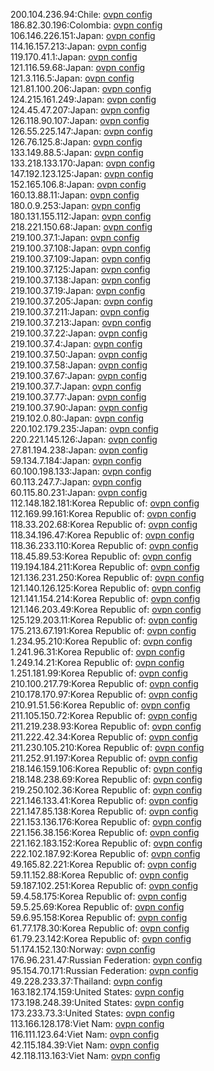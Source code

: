 200.104.236.94:Chile: [ovpn config](vpn/200_104_236_94.ovpn)  
186.82.30.196:Colombia: [ovpn config](vpn/186_82_30_196.ovpn)  
106.146.226.151:Japan: [ovpn config](vpn/106_146_226_151.ovpn)  
114.16.157.213:Japan: [ovpn config](vpn/114_16_157_213.ovpn)  
119.170.41.1:Japan: [ovpn config](vpn/119_170_41_1.ovpn)  
121.116.59.68:Japan: [ovpn config](vpn/121_116_59_68.ovpn)  
121.3.116.5:Japan: [ovpn config](vpn/121_3_116_5.ovpn)  
121.81.100.206:Japan: [ovpn config](vpn/121_81_100_206.ovpn)  
124.215.161.249:Japan: [ovpn config](vpn/124_215_161_249.ovpn)  
124.45.47.207:Japan: [ovpn config](vpn/124_45_47_207.ovpn)  
126.118.90.107:Japan: [ovpn config](vpn/126_118_90_107.ovpn)  
126.55.225.147:Japan: [ovpn config](vpn/126_55_225_147.ovpn)  
126.76.125.8:Japan: [ovpn config](vpn/126_76_125_8.ovpn)  
133.149.88.5:Japan: [ovpn config](vpn/133_149_88_5.ovpn)  
133.218.133.170:Japan: [ovpn config](vpn/133_218_133_170.ovpn)  
147.192.123.125:Japan: [ovpn config](vpn/147_192_123_125.ovpn)  
152.165.106.8:Japan: [ovpn config](vpn/152_165_106_8.ovpn)  
160.13.88.11:Japan: [ovpn config](vpn/160_13_88_11.ovpn)  
180.0.9.253:Japan: [ovpn config](vpn/180_0_9_253.ovpn)  
180.131.155.112:Japan: [ovpn config](vpn/180_131_155_112.ovpn)  
218.221.150.68:Japan: [ovpn config](vpn/218_221_150_68.ovpn)  
219.100.37.1:Japan: [ovpn config](vpn/219_100_37_1.ovpn)  
219.100.37.108:Japan: [ovpn config](vpn/219_100_37_108.ovpn)  
219.100.37.109:Japan: [ovpn config](vpn/219_100_37_109.ovpn)  
219.100.37.125:Japan: [ovpn config](vpn/219_100_37_125.ovpn)  
219.100.37.138:Japan: [ovpn config](vpn/219_100_37_138.ovpn)  
219.100.37.19:Japan: [ovpn config](vpn/219_100_37_19.ovpn)  
219.100.37.205:Japan: [ovpn config](vpn/219_100_37_205.ovpn)  
219.100.37.211:Japan: [ovpn config](vpn/219_100_37_211.ovpn)  
219.100.37.213:Japan: [ovpn config](vpn/219_100_37_213.ovpn)  
219.100.37.22:Japan: [ovpn config](vpn/219_100_37_22.ovpn)  
219.100.37.4:Japan: [ovpn config](vpn/219_100_37_4.ovpn)  
219.100.37.50:Japan: [ovpn config](vpn/219_100_37_50.ovpn)  
219.100.37.58:Japan: [ovpn config](vpn/219_100_37_58.ovpn)  
219.100.37.67:Japan: [ovpn config](vpn/219_100_37_67.ovpn)  
219.100.37.7:Japan: [ovpn config](vpn/219_100_37_7.ovpn)  
219.100.37.77:Japan: [ovpn config](vpn/219_100_37_77.ovpn)  
219.100.37.90:Japan: [ovpn config](vpn/219_100_37_90.ovpn)  
219.102.0.80:Japan: [ovpn config](vpn/219_102_0_80.ovpn)  
220.102.179.235:Japan: [ovpn config](vpn/220_102_179_235.ovpn)  
220.221.145.126:Japan: [ovpn config](vpn/220_221_145_126.ovpn)  
27.81.194.238:Japan: [ovpn config](vpn/27_81_194_238.ovpn)  
59.134.7.184:Japan: [ovpn config](vpn/59_134_7_184.ovpn)  
60.100.198.133:Japan: [ovpn config](vpn/60_100_198_133.ovpn)  
60.113.247.7:Japan: [ovpn config](vpn/60_113_247_7.ovpn)  
60.115.80.231:Japan: [ovpn config](vpn/60_115_80_231.ovpn)  
112.148.182.181:Korea Republic of: [ovpn config](vpn/112_148_182_181.ovpn)  
112.169.99.161:Korea Republic of: [ovpn config](vpn/112_169_99_161.ovpn)  
118.33.202.68:Korea Republic of: [ovpn config](vpn/118_33_202_68.ovpn)  
118.34.196.47:Korea Republic of: [ovpn config](vpn/118_34_196_47.ovpn)  
118.36.233.110:Korea Republic of: [ovpn config](vpn/118_36_233_110.ovpn)  
118.45.89.53:Korea Republic of: [ovpn config](vpn/118_45_89_53.ovpn)  
119.194.184.211:Korea Republic of: [ovpn config](vpn/119_194_184_211.ovpn)  
121.136.231.250:Korea Republic of: [ovpn config](vpn/121_136_231_250.ovpn)  
121.140.126.125:Korea Republic of: [ovpn config](vpn/121_140_126_125.ovpn)  
121.141.154.214:Korea Republic of: [ovpn config](vpn/121_141_154_214.ovpn)  
121.146.203.49:Korea Republic of: [ovpn config](vpn/121_146_203_49.ovpn)  
125.129.203.11:Korea Republic of: [ovpn config](vpn/125_129_203_11.ovpn)  
175.213.67.191:Korea Republic of: [ovpn config](vpn/175_213_67_191.ovpn)  
1.234.95.210:Korea Republic of: [ovpn config](vpn/1_234_95_210.ovpn)  
1.241.96.31:Korea Republic of: [ovpn config](vpn/1_241_96_31.ovpn)  
1.249.14.21:Korea Republic of: [ovpn config](vpn/1_249_14_21.ovpn)  
1.251.181.99:Korea Republic of: [ovpn config](vpn/1_251_181_99.ovpn)  
210.100.217.79:Korea Republic of: [ovpn config](vpn/210_100_217_79.ovpn)  
210.178.170.97:Korea Republic of: [ovpn config](vpn/210_178_170_97.ovpn)  
210.91.51.56:Korea Republic of: [ovpn config](vpn/210_91_51_56.ovpn)  
211.105.150.72:Korea Republic of: [ovpn config](vpn/211_105_150_72.ovpn)  
211.219.238.93:Korea Republic of: [ovpn config](vpn/211_219_238_93.ovpn)  
211.222.42.34:Korea Republic of: [ovpn config](vpn/211_222_42_34.ovpn)  
211.230.105.210:Korea Republic of: [ovpn config](vpn/211_230_105_210.ovpn)  
211.252.91.197:Korea Republic of: [ovpn config](vpn/211_252_91_197.ovpn)  
218.146.159.106:Korea Republic of: [ovpn config](vpn/218_146_159_106.ovpn)  
218.148.238.69:Korea Republic of: [ovpn config](vpn/218_148_238_69.ovpn)  
219.250.102.36:Korea Republic of: [ovpn config](vpn/219_250_102_36.ovpn)  
221.146.133.41:Korea Republic of: [ovpn config](vpn/221_146_133_41.ovpn)  
221.147.85.138:Korea Republic of: [ovpn config](vpn/221_147_85_138.ovpn)  
221.153.136.176:Korea Republic of: [ovpn config](vpn/221_153_136_176.ovpn)  
221.156.38.156:Korea Republic of: [ovpn config](vpn/221_156_38_156.ovpn)  
221.162.183.152:Korea Republic of: [ovpn config](vpn/221_162_183_152.ovpn)  
222.102.187.92:Korea Republic of: [ovpn config](vpn/222_102_187_92.ovpn)  
49.165.82.221:Korea Republic of: [ovpn config](vpn/49_165_82_221.ovpn)  
59.11.152.88:Korea Republic of: [ovpn config](vpn/59_11_152_88.ovpn)  
59.187.102.251:Korea Republic of: [ovpn config](vpn/59_187_102_251.ovpn)  
59.4.58.175:Korea Republic of: [ovpn config](vpn/59_4_58_175.ovpn)  
59.5.25.69:Korea Republic of: [ovpn config](vpn/59_5_25_69.ovpn)  
59.6.95.158:Korea Republic of: [ovpn config](vpn/59_6_95_158.ovpn)  
61.77.178.30:Korea Republic of: [ovpn config](vpn/61_77_178_30.ovpn)  
61.79.23.142:Korea Republic of: [ovpn config](vpn/61_79_23_142.ovpn)  
51.174.152.130:Norway: [ovpn config](vpn/51_174_152_130.ovpn)  
176.96.231.47:Russian Federation: [ovpn config](vpn/176_96_231_47.ovpn)  
95.154.70.171:Russian Federation: [ovpn config](vpn/95_154_70_171.ovpn)  
49.228.233.37:Thailand: [ovpn config](vpn/49_228_233_37.ovpn)  
163.182.174.159:United States: [ovpn config](vpn/163_182_174_159.ovpn)  
173.198.248.39:United States: [ovpn config](vpn/173_198_248_39.ovpn)  
173.233.73.3:United States: [ovpn config](vpn/173_233_73_3.ovpn)  
113.166.128.178:Viet Nam: [ovpn config](vpn/113_166_128_178.ovpn)  
116.111.123.64:Viet Nam: [ovpn config](vpn/116_111_123_64.ovpn)  
42.115.184.39:Viet Nam: [ovpn config](vpn/42_115_184_39.ovpn)  
42.118.113.163:Viet Nam: [ovpn config](vpn/42_118_113_163.ovpn)  
